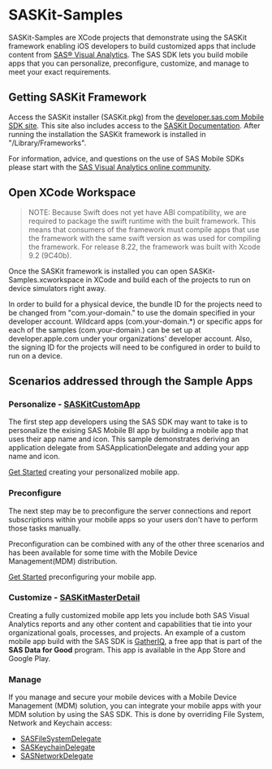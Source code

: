 #  SASKit-Samples
SASKit-Samples are XCode projects that demonstrate using the SASKit framework enabling iOS developers to build customized apps that include content from [SAS® Visual Analytics](https://www.sas.com/en_us/software/visual-analytics.html). The SAS SDK lets you build  mobile apps that you can personalize, preconfigure, customize, and manage to meet your exact requirements.


## Getting SASKit Framework
Access the SASKit installer (SASKit.pkg) from the [developer.sas.com Mobile SDK site](https://developer.sas.com/guides/mobile-sdk.html). This site also includes access to the [SASKit Documentation](https://developer.sas.com/sdk/mobile/iOS/doc/8.22/). After running the installation the SASKit framework is installed in "/Library/Frameworks".

For information, advice, and questions on the use of SAS Mobile SDKs please start with the [SAS Visual Analytics online community](https://communities.sas.com/Visual-Analytics).


## Open XCode Workspace

>NOTE: Because Swift does not yet have ABI compatibility, we are required to package the swift runtime with the built framework. This means that consumers of the framework must compile apps that use the framework with the same swift version as was used for compiling the framework. For release 8.22, the framework was built with Xcode 9.2 (9C40b).

Once the SASKit framework is installed you can open SASKit-Samples.xcworkspace in XCode and build each of the projects to run on device simulators right away.

In order to build for a physical device, the bundle ID for the projects need to be changed from "com.your-domain.<appname>" to use the domain specified in your developer account. Wildcard apps (com.your-domain.*) or specific apps for each of the samples (com.your-domain.<appname>) can be set up at developer.apple.com under your organizations' developer account. Also, the signing ID for the projects will need to be configured in order to build to run on a device.


## Scenarios addressed through the Sample Apps

### Personalize - [SASKitCustomApp](https://github.com/sassoftware/sas-sdk-for-iOS-examples/tree/master/SASKitCustomApp)
The first step app developers using the SAS SDK may want to take is to personalize the exising SAS Mobile BI app by building a mobile app that uses their app name and icon. This sample demonstrates deriving an application delegate from SASApplicationDelegate and adding your app name and icon. 

[Get Started](docs/GettingStarted_Personalize.md) creating your personalized mobile app.

### Preconfigure
The next step may be to preconfigure the server connections and report subscriptions within your mobile apps so your users don't have to perform those tasks manually. 

Preconfiguration can be combined with any of the other three scenarios and has been available for some time with the Mobile Device Management(MDM) distribution.

[Get Started](docs/GettingStarted_Preconfigure.md) preconfiguring your mobile app.


### Customize - [SASKitMasterDetail](https://github.com/robbypowell/sas-sdk-for-iOS-examples/tree/master/SASKitMasterDetail)
Creating a fully customized mobile app lets you include both SAS Visual Analytics reports and any other content and capabilities that tie into your organizational goals, processes, and projects. An example of a custom mobile app build with the SAS SDK is [GatherIQ](https://gatheriq.analytics/), a free app that is part of the **SAS Data for Good** program. This app is available in the App Store and Google Play.

### Manage 
If you manage and secure your mobile devices with a Mobile Device Management (MDM) solution, you can integrate your mobile apps with your MDM solution by using the SAS SDK. This is done by overriding File System, Network and Keychain access:
 * [SASFileSystemDelegate](https://developer.sas.com/sdk/mobile/iOS/doc/8.22/Protocols/SASFileSystemDelegate.html)
 * [SASKeychainDelegate](https://developer.sas.com/sdk/mobile/iOS/doc/8.22/Protocols/SASKeychainDelegate.html)
 * [SASNetworkDelegate](https://developer.sas.com/sdk/mobile/iOS/doc/8.22/Protocols/SASNetworkDelegate.html)
    
